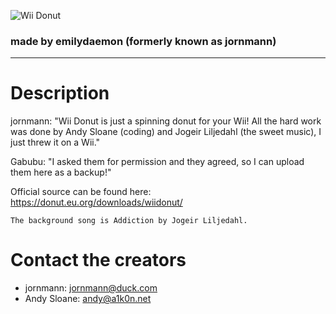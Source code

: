 ![Wii Donut](https://github.com/GabubuAvailable/Wii-Donut/assets/88589756/db71db39-a556-43b0-bd5c-83df42d72420)
### made by emilydaemon (formerly known as jornmann)
------

# Description
jornmann: "Wii Donut is just a spinning donut for your Wii!
All the hard work was done by Andy Sloane (coding) and Jogeir Liljedahl (the sweet music), I just threw it on a Wii."

Gabubu: "I asked them for permission and they agreed, so I can upload them here as a backup!"

Official source can be found here: https://donut.eu.org/downloads/wiidonut/

`The background song is Addiction by Jogeir Liljedahl.`


# Contact the creators
- jornmann: jornmann@duck.com
- Andy Sloane: andy@a1k0n.net
